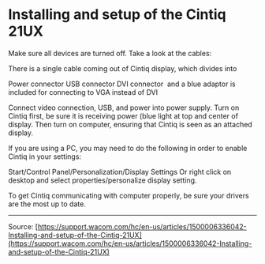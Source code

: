 # Installing and setup of the Cintiq 21UX

Make sure all devices are turned off.
Take a look at the cables: 
  
There is a single cable coming out of Cintiq display, which divides into  
    
Power connector
USB connector
DVI connector 
and a blue adaptor is included for connecting to VGA instead of DVI
 
 
Connect video connection, USB, and power into power supply.
Turn on Cintiq first, be sure it is receiving power (blue light at top and center of display.
Then turn on computer, ensuring that Cintiq is seen as an attached display. 
  
If you are using a PC, you may need to do the following in order to enable Cintiq in your settings: 
    
Start/Control Panel/Personalization/Display Settings
Or right click on desktop and select properties/personalize display setting.
 
 
To get Cintiq communicating with computer properly, be sure your drivers are the most up to date.

---
Source: [https://support.wacom.com/hc/en-us/articles/1500006336042-Installing-and-setup-of-the-Cintiq-21UX](https://support.wacom.com/hc/en-us/articles/1500006336042-Installing-and-setup-of-the-Cintiq-21UX)
